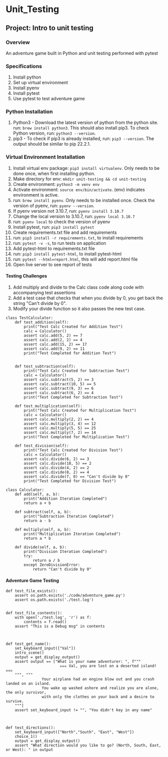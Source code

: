 # Unit_Testing

## Project: Intro to unit testing

### Overview
An adventure game built in Python and unit testing performed with pytest

### Specifications
1. Install python
2. Set up virtual environment
3. Install pyenv
4. Install pytest
5. Use pytest to test adventure game

### Python Installation 
1. Python3 - Download the latest version of python from the python site. run: ```brew install python3```. This should also install pip3. To check Python version, run: ```python3 --version```.
2. pip3 - To check if pip3 is already installed, run: ```pip3 --version```. The output should
be similar to pip 22.2.1.

### Virtual Environment Installation
1. Install virtual env package: ```pip3 install virtualenv```. Only needs to be done once, when first installing python.
2. Make directory for env: ```mkdir unit-testing && cd unit-testing```
3. Create environment: ```python3 -m venv env```
4. Activate environment: ```source env/bin/activate```. (env) indicates environment is active. 
5. run: ```brew install pyenv```. Only needs to be installed once. Check the version of pyenv, run: ```pyenv --version```.
6. If pyenv version not 3.10.7, run: ```pyenv install 3.10.7```
7. Change the local version to 3.10.7, run: ```pyenv local 3.10.7```
8. run: ```pyenv local``` to check the version of pyenv
9. Install pytest, run: ```pip3 install pytest```
10. Create requirements.txt file and add requirements
11. run: ```pip3 install -r requirements.txt```, to install requirements
12. run: ```pytest -v -s```, to run tests on application
13. Add pytest-html to requirements.txt file
14. run: ```pip3 install pytest-html```, to install pytest-html
15. run: ```pytest --html=report.html```, this will add report.html file
16. Open live server to see report of tests

#### Testing Challenges

1. Add multiply and divide to the Calc class code along code with accompanying test assertions
2. Add a test case that checks that when you divide by 0, you get back the string "Can't divide by 0".
3. Modify your divide function so it also passes the new test case.

```
class TestCalculator:
    def test_addition(self):
        print("Test Calc Created for Addition Test")
        calc = Calculator()
        assert calc.add(5, 2) == 7
        assert calc.add(2, 2) == 4
        assert calc.add(15, 2) == 17
        assert calc.add(9, 2) == 11
        print("Test Completed for Addition Test")


    def test_subtraction(self):
        print("Test Calc Created for Subtraction Test")
        calc = Calculator()
        assert calc.subtract(5, 2) == 3
        assert calc.subtract(10, 5) == 5 
        assert calc.subtract(9, 3) == 6 
        assert calc.subtract(6, 2) == 4   
        print("Test Completed for Subtraction Test") 

    def test_multiplication(self):
        print("Test Calc Created for Multiplication Test")
        calc = Calculator()
        assert calc.multiply(2, 2) == 4
        assert calc.multiply(3, 4) == 12 
        assert calc.multiply(5, 5) == 25 
        assert calc.multiply(7, 2) == 14   
        print("Test Completed for Multiplication Test") 

    def test_division(self):
        print("Test Calc Created for Division Test")
        calc = Calculator()
        assert calc.divide(6, 2) == 3 
        assert calc.divide(10, 5) == 2 
        assert calc.divide(4, 2) == 2 
        assert calc.divide(8, 2) == 4   
        assert calc.divide(7, 0) == "Can't divide by 0"
        print("Test Completed for Division Test")     

class Calculator:
    def add(self, a, b):
        print("Addition Iteration Completed")
        return a + b

    def subtract(self, a, b):
        print("Subtraction Iteration Completed")
        return a - b    

    def multiply(self, a, b):
        print("Multiplication Iteration Completed")
        return a * b   

    def divide(self, a, b):
        print("Division Iteration Completed")
        try: 
            return a / b
        except ZeroDivisionError:
            return "Can't divide by 0" 
```            




#### Adventure Game Testing

```
def test_file_exists():
    assert os.path.exists('./code/adventure_game.py')
    assert os.path.exists('./test.log')


def test_file_contents():
    with open('./test.log', 'r') as f:
        contents = f.read()
    assert "This is a Debug msg" in contents    



def test_get_name():  
    set_keyboard_input(["Val"]) 
    intro_scene()
    output = get_display_output()
    assert output == ["What is your name adventurer: ", f"""
                        ☠️☠️☠️ Val, you are lost on a deserted island! ☠️☠️☠️
    """, """
                Your airplane had an engine blow out and you crash landed on an island. 
                You wake up washed ashore and realize you are alone, the only survivor, 
                with only the clothes on your back and a desire to survive.
    """]
    assert set_keyboard_input != "", "You didn't key in any name"



def test_directions():
    set_keyboard_input(["North","South", "East", "West"])
    choice_1()
    output = get_display_output()
    assert "What direction would you like to go? (North, South, East, or West): " in output
```    
